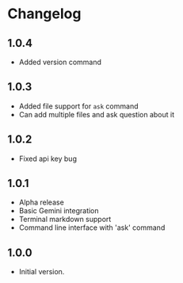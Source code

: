 # Changelog

## 1.0.4

- Added version command


## 1.0.3

- Added file support for `ask` command
- Can add multiple files and ask question about it

## 1.0.2

- Fixed api key bug

## 1.0.1

- Alpha release
- Basic Gemini integration
- Terminal markdown support
- Command line interface with 'ask' command

## 1.0.0

- Initial version.
